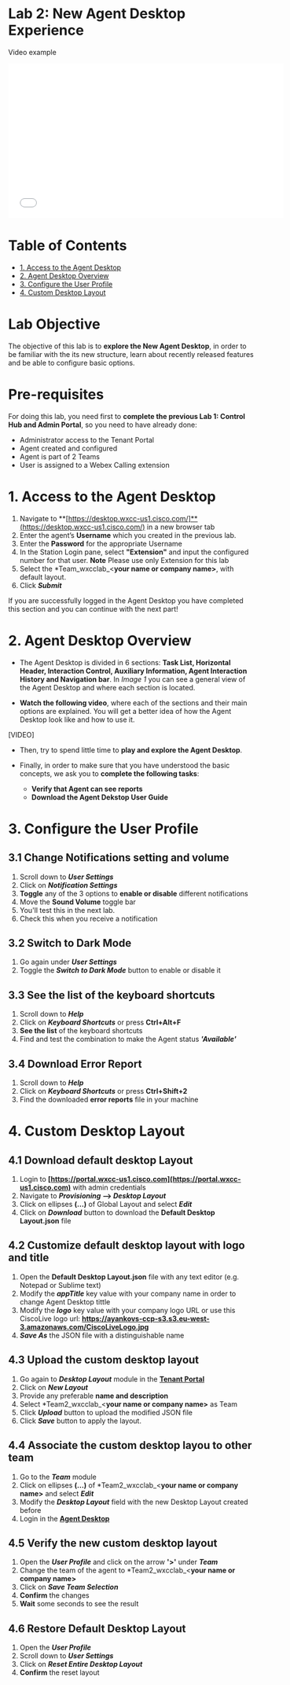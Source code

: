 # Lab 2: New Agent Desktop Experience

Video example

<iframe width="560" height="315" src="../videos/Lab2_Section1.html" frameborder="0" allow="accelerometer; autoplay; clipboard-write; encrypted-media; gyroscope; picture-in-picture" allowfullscreen></iframe>

# Table of Contents

- [1. Access to the Agent Desktop](#1-access-to-the-agent-desktop)
- [2. Agent Desktop Overview](#2-agent-desktop-overview)
- [3. Configure the User Profile](#3-configure-the-user-profile)
- [4. Custom Desktop Layout](#4-custom-desktop-layout)


# Lab Objective

The objective of this lab is to **explore the New Agent Desktop**, in order to be familiar with the its new structure, learn about recently released features and be able to configure basic options.

# Pre-requisites

For doing this lab, you need first to **complete the previous Lab 1: Control Hub and Admin Portal**, so you need to have already done:
* Administrator access to the Tenant Portal
* Agent created and configured
* Agent is part of 2 Teams
* User is assigned to a Webex Calling extension


# 1. Access to the Agent Desktop

1. Navigate to **[https://desktop.wxcc-us1.cisco.com/]**(https://desktop.wxcc-us1.cisco.com/) in a new browser tab
2. Enter the agent’s **Username** which you created in the previous lab.
3. Enter the **Password** for the appropriate Username
4. In the Station Login pane, select **"Extension"** and input the configured number for that user. 
**Note** Please use only Extension for this lab
6. Select the *Team_wxcclab_<**your name or company name>**, with default layout. 
7. Click **_Submit_**
			
If you are successfully logged in the Agent Desktop you have completed this section and you can continue with the next part!



# 2. Agent Desktop Overview

* The Agent Desktop is divided in 6 sections: **Task List, Horizontal Header, Interaction Control, Auxiliary Information, Agent Interaction History and Navigation bar**. In *Image 1* you can see a general view of the Agent Desktop and where each section is located.




* **Watch the following video**, where each of the sections and their main options are explained. You will get a better idea of how the Agent Desktop look like and how to use it.

[VIDEO]


* Then, try to spend little time to **play and explore the Agent Desktop**.


* Finally, in order to make sure that you have understood the basic concepts, we ask you to **complete the following tasks**:
   - **Verify that Agent can see reports**
   - **Download the Agent Dekstop User Guide**


 


# 3. Configure the User Profile

## 3.1 Change Notifications setting and volume
1. Scroll down to **_User Settings_**
2. Click on **_Notification Settings_**
3. **Toggle** any of the 3 options to **enable or disable** different notifications
4. Move the **Sound Volume** toggle bar
5. You'll test this in the next lab.
6. Check this when you receive a notification
		
## 3.2 Switch to Dark Mode
1. Go again under **_User Settings_**
2. Toggle the **_Switch to Dark Mode_** button to enable or disable it
		
## 3.3 See the list of the keyboard shortcuts
1. Scroll down to **_Help_**
2. Click on **_Keyboard Shortcuts_** or press **Ctrl+Alt+F**
3. **See the list** of the keyboard shortcuts
4. Find and test the combination to make the Agent status **_'Available'_**
		
## 3.4 Download Error Report
1. Scroll down to **_Help_**
2. Click on **_Keyboard Shortcuts_** or press **Ctrl+Shift+2**
3. Find the downloaded **error reports** file in your machine



# 4. Custom Desktop Layout

## 4.1 Download default desktop Layout
1. Login to **[https://portal.wxcc-us1.cisco.com](https://portal.wxcc-us1.cisco.com)** with admin credentials​
2. Navigate to **_Provisioning_ –> _Desktop Layout_**​
3. Click on ellipses **(…)** of Global Layout and select **_Edit_** ​
4. Click on **_Download_** button to download the **Default Desktop Layout.json** file

## 4.2 Customize default desktop layout with logo and title
1. Open the **Default Desktop Layout.json** file with any text editor (e.g. Notepad or Sublime text)​
2. Modify the **_appTitle_** key value with your company name in order to change Agent Desktop tittle
3. Modify the **_logo_** key value with your company logo URL or use this CiscoLive logo url: **https://ayankovs-ccp-s3.s3.eu-west-3.amazonaws.com/CiscoLiveLogo.jpg**
4. **_Save As_** the JSON file with a distinguishable name

## 4.3 Upload the custom desktop layout 
1. Go again to **_Desktop Layout_** module in the **[Tenant Portal](https://portal.wxcc-us1.cisco.com)**
2. Click on **_New Layout_**
3. Provide any preferable **name and description** 
4. Select *Team2_wxcclab_<**your name or company name>** as Team		
5. Click **_Upload_** button to upload the modified JSON file​		
6. Click **_Save_** button to apply the layout.

## 4.4 Associate the custom desktop layou to other team
1. Go to the **_Team_** module
2. Click on ellipses **(…)** of *Team2_wxcclab_<**your name or company name>** and select **_Edit_**
3. Modify the **_Desktop Layout_** field with the new Desktop Layout created before
4. Login in the **[Agent Desktop](https://desktop.wxcc-us1.cisco.com/)**

## 4.5 Verify the new custom desktop layout
1. Open the **_User Profile_** and click on the arrow **'>'** under **_Team_**
2. Change the team of the agent to *Team2_wxcclab_<**your name or company name>**
3. Click on **_Save Team Selection_**
4. **Confirm** the changes
5. **Wait** some seconds to see the result

## 4.6 Restore Default Desktop Layout
1. Open the **_User Profile_**
2. Scroll down to **_User Settings_**
3. Click on **_Reset Entire Desktop Layout_**
4. **Confirm** the reset layout



